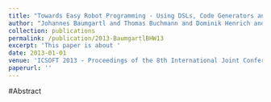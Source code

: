 ```yaml
---
title: "Towards Easy Robot Programming - Using DSLs, Code Generators and Software Product Lines"
author: "Johannes Baumgartl and Thomas Buchmann and Dominik Henrich and Bernhard Westfechtel"
collection: publications
permalink: /publication/2013-BaumgartlBHW13
excerpt: 'This paper is about '
date: 2013-01-01
venue: 'ICSOFT 2013 - Proceedings of the 8th International Joint Conference on Software Technologies, Reykjavk, Iceland, 29-31 July, 2013'
paperurl: ''
---
```


#Abstract
